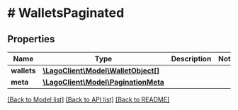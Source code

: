 # # WalletsPaginated

## Properties

Name | Type | Description | Notes
------------ | ------------- | ------------- | -------------
**wallets** | [**\LagoClient\Model\WalletObject[]**](WalletObject.md) |  |
**meta** | [**\LagoClient\Model\PaginationMeta**](PaginationMeta.md) |  |

[[Back to Model list]](../../README.md#models) [[Back to API list]](../../README.md#endpoints) [[Back to README]](../../README.md)
